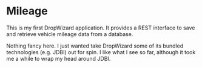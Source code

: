 # Mileage

This is my first DropWizard application. It provides a REST interface to save and retrieve vehicle mileage data from a database.

Nothing fancy here. I just wanted take DropWizard some of its bundled technologies (e.g. JDBI) out for spin. I like what I see so far, although it took me a while to wrap my head around JDBI.